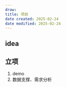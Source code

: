 ```yaml
---
draw:
title: 项目
date created: 2025-02-24
date modified: 2025-02-24
---
```


## idea

## 立项

1. demo
2. 数据支撑、需求分析
